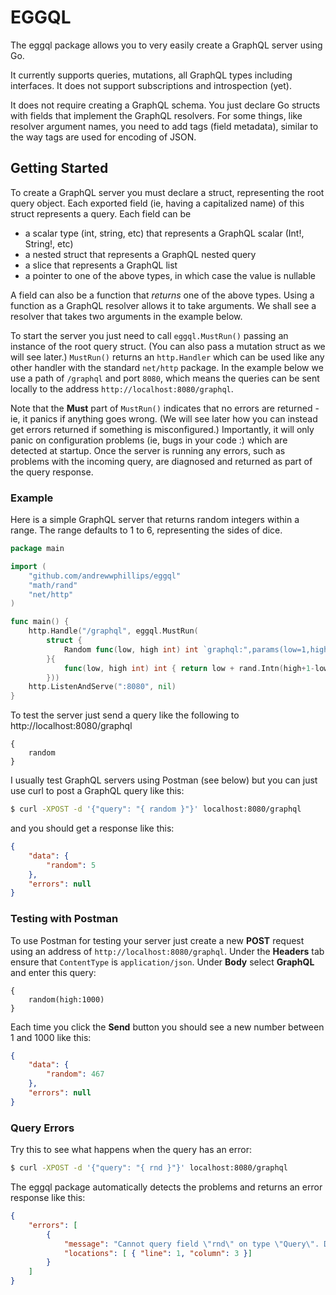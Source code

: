 # EGGQL

The eggql package allows you to very easily create a GraphQL server using Go.

It currently supports queries, mutations, all GraphQL types including interfaces. It does not support subscriptions and introspection (yet).

It does not require creating a GraphQL schema. You just declare Go structs with fields that implement the GraphQL resolvers.  For some things, like resolver argument names, you need to add tags (field metadata), similar to the way tags are used for encoding of JSON.

## Getting Started

To create a GraphQL server you must declare a struct, representing the root query object.  Each exported field (ie, having a capitalized name) of this struct represents a query.  Each field can be

- a scalar type (int, string, etc) that represents a GraphQL scalar (Int!, String!, etc)
- a nested struct that represents a GraphQL nested query
- a slice that represents a GraphQL list
- a pointer to one of the above types, in which case the value is nullable

A field can also be a function that *returns* one of the above types.  Using a function as a GraphQL resolver allows it to take arguments.  We shall see a resolver that takes two arguments in the example below.

To start the server you just need to call `eggql.MustRun()` passing an instance of the root query struct.  (You can also pass a mutation struct as we will see later.)  `MustRun()` returns an `http.Handler` which can be used like any other handler with the standard `net/http` package. In the example below we use a path of `/graphql` and port `8080`, which means the queries can be sent locally to the address `http://localhost:8080/graphql`.

Note that the **Must** part of `MustRun()` indicates that no errors are returned - ie, it panics if anything goes wrong.  (We will see later how you can instead get errors returned if something is misconfigured.)  Importantly, it will only panic on configuration problems (ie,  bugs in your code :) which are detected at startup. Once the server is running any errors, such as problems with the incoming query, are diagnosed and returned as part of the query response.

### Example

Here is a simple GraphQL server that returns random integers within a range.  The range defaults to 1 to 6, representing the sides of dice.

```go
package main

import (
	"github.com/andrewwphillips/eggql"
	"math/rand"
	"net/http"
)

func main() {
	http.Handle("/graphql", eggql.MustRun(
		struct {
			Random func(low, high int) int `graphql:",params(low=1,high=6)"`
		}{
			func(low, high int) int { return low + rand.Intn(high+1-low) },
		}))
	http.ListenAndServe(":8080", nil)
}
```

To test the server just send a query like the following to http://localhost:8080/graphql

```
{
    random
}
```

I usually test GraphQL servers using Postman (see below) but you can just use curl to post a GraphQL query like this:

```sh
$ curl -XPOST -d '{"query": "{ random }"}' localhost:8080/graphql
```

and you should get a response like this:

```json
{
    "data": {
        "random": 5
    },
    "errors": null
}
```

### Testing with Postman

To use Postman for testing your server just create a new **POST** request using an address of `http://localhost:8080/graphql`. Under the **Headers** tab ensure that `ContentType` is `application/json`.  Under **Body** select **GraphQL** and enter this query:

```
{
    random(high:1000)
}
```

Each time you click the **Send** button you should see a new number between 1 and 1000 like this:

```json
{
    "data": {
        "random": 467
    },
    "errors": null
}
```

### Query Errors

Try this to see what happens when the query has an error:

```sh
$ curl -XPOST -d '{"query": "{ rnd }"}' localhost:8080/graphql
```

The eggql package automatically detects the problems and returns an error response like this:

```json
{
    "errors": [
        {
            "message": "Cannot query field \"rnd\" on type \"Query\". Did you mean \"random\"?",
            "locations": [ { "line": 1, "column": 3 }]
        }
    ]
}
```

